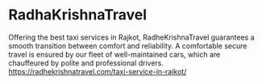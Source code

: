 # RadhaKrishnaTravel
Offering the best taxi services in Rajkot, RadheKrishnaTravel guarantees a smooth transition between comfort and reliability. A comfortable secure travel is ensured by our fleet of well-maintained cars, which are chauffeured by polite and professional drivers. 
https://radhekrishnatravel.com/taxi-service-in-rajkot/
